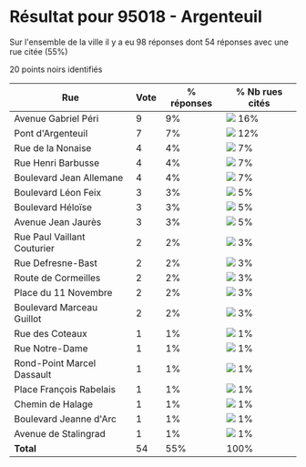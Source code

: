 # Résultat pour 95018 - Argenteuil

Sur l'ensemble de la ville il y a eu 98 réponses dont 54 réponses avec une rue citée (55%)

20 points noirs identifiés

| Rue | Vote | % réponses | % Nb rues cités|
|-----|------|------------|----------------|
| Avenue Gabriel Péri | 9 | 9% | <img src="../../img/bar_16.gif" />&nbsp;16%|
| Pont d'Argenteuil | 7 | 7% | <img src="../../img/bar_12.gif" />&nbsp;12%|
| Rue de la Nonaise | 4 | 4% | <img src="../../img/bar_7.gif" />&nbsp;7%|
| Rue Henri Barbusse | 4 | 4% | <img src="../../img/bar_7.gif" />&nbsp;7%|
| Boulevard Jean Allemane | 4 | 4% | <img src="../../img/bar_7.gif" />&nbsp;7%|
| Boulevard Léon Feix | 3 | 3% | <img src="../../img/bar_5.gif" />&nbsp;5%|
| Boulevard Héloïse | 3 | 3% | <img src="../../img/bar_5.gif" />&nbsp;5%|
| Avenue Jean Jaurès | 3 | 3% | <img src="../../img/bar_5.gif" />&nbsp;5%|
| Rue Paul Vaillant Couturier | 2 | 2% | <img src="../../img/bar_3.gif" />&nbsp;3%|
| Rue Defresne-Bast | 2 | 2% | <img src="../../img/bar_3.gif" />&nbsp;3%|
| Route de Cormeilles | 2 | 2% | <img src="../../img/bar_3.gif" />&nbsp;3%|
| Place du 11 Novembre | 2 | 2% | <img src="../../img/bar_3.gif" />&nbsp;3%|
| Boulevard Marceau Guillot | 2 | 2% | <img src="../../img/bar_3.gif" />&nbsp;3%|
| Rue des Coteaux | 1 | 1% | <img src="../../img/bar_1.gif" />&nbsp;1%|
| Rue Notre-Dame | 1 | 1% | <img src="../../img/bar_1.gif" />&nbsp;1%|
| Rond-Point Marcel Dassault | 1 | 1% | <img src="../../img/bar_1.gif" />&nbsp;1%|
| Place François Rabelais | 1 | 1% | <img src="../../img/bar_1.gif" />&nbsp;1%|
| Chemin de Halage | 1 | 1% | <img src="../../img/bar_1.gif" />&nbsp;1%|
| Boulevard Jeanne d'Arc | 1 | 1% | <img src="../../img/bar_1.gif" />&nbsp;1%|
| Avenue de Stalingrad | 1 | 1% | <img src="../../img/bar_1.gif" />&nbsp;1%|
| **Total** | 54 | 55% | 100%|
